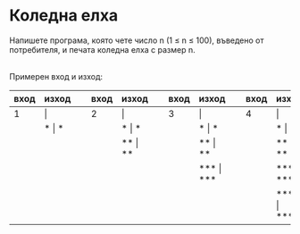 # Коледна елха
Напишете програма, която чете число n (1 ≤ n ≤ 100), въведено от потребителя, и печата коледна елха с размер n.

<br>
Примерен вход и изход:
<br>
<table>
<thead><tr><th>вход</th><th>изход</th><th>&nbsp;</th><th>вход</th><th>изход</th><th>&nbsp;</th><th>вход</th><th>изход</th><th>&nbsp;</th><th>вход</th><th>изход</th></tr></thead><tbody>
 <tr><td>1</td><td>  |</td><td>&nbsp;</td><td>2</td><td>   |</td><td>&nbsp;</td><td>3</td><td>    |</td><td>&nbsp;</td><td>4</td><td>     |</td></tr>
 <tr><td>&nbsp;</td><td>* | *</td><td>&nbsp;</td><td>&nbsp;</td><td> * | *</td><td>&nbsp;</td><td>&nbsp;</td><td>  * | *</td><td>&nbsp;</td><td>&nbsp;</td><td>   * | *</td></tr>
 <tr><td>&nbsp;</td><td>&nbsp;</td><td>&nbsp;</td><td>&nbsp;</td><td>** | **</td><td>&nbsp;</td><td>&nbsp;</td><td> ** | **</td><td>&nbsp;</td><td>&nbsp;</td><td>  ** | **</td></tr>
 <tr><td>&nbsp;</td><td>&nbsp;</td><td>&nbsp;</td><td>&nbsp;</td><td>&nbsp;</td><td>&nbsp;</td><td>&nbsp;</td><td>*** | ***</td><td>&nbsp;</td><td>&nbsp;</td><td> *** | ***</td></tr>
 <tr><td>&nbsp;</td><td>&nbsp;</td><td>&nbsp;</td><td>&nbsp;</td><td>&nbsp;</td><td>&nbsp;</td><td>&nbsp;</td><td>&nbsp;</td><td>&nbsp;</td><td>&nbsp;</td><td>**** | ****</td></tr>
</tbody></table>
